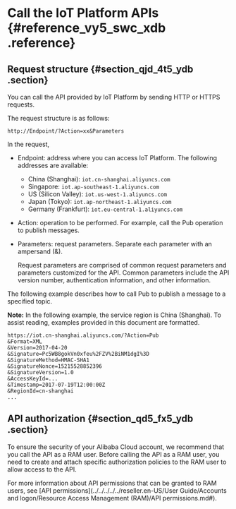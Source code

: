 # Call the IoT Platform APIs {#reference_vy5_swc_xdb .reference}

## Request structure {#section_qjd_4t5_ydb .section}

You can call the API provided by IoT Platform by sending HTTP or HTTPS requests.

The request structure is as follows:

```
http://Endpoint/?Action=xx&Parameters
```

In the request,

-   Endpoint: address where you can access IoT Platform. The following addresses are available:
    -   China \(Shanghai\): `iot.cn-shanghai.aliyuncs.com`
    -   Singapore: `iot.ap-southeast-1.aliyuncs.com`
    -   US \(Silicon Valley\): `iot.us-west-1.aliyuncs.com`
    -   Japan \(Tokyo\): `iot.ap-northeast-1.aliyuncs.com`
    -   Germany \(Frankfurt\): `iot.eu-central-1.aliyuncs.com`
-   Action: operation to be performed. For example, call the Pub operation to publish messages.
-   Parameters: request parameters. Separate each parameter with an ampersand \(&\).

    Request parameters are comprised of common request parameters and parameters customized for the API. Common parameters include the API version number, authentication information, and other information.


The following example describes how to call Pub to publish a message to a specified topic.

**Note:** In the following example, the service region is China \(Shanghai\). To assist reading, examples provided in this document are formatted.

```
https://iot.cn-shanghai.aliyuncs.com/?Action=Pub
&Format=XML
&Version=2017-04-20
&Signature=Pc5WB8gokVn0xfeu%2FZV%2BiNM1dgI%3D
&SignatureMethod=HMAC-SHA1
&SignatureNonce=15215528852396
&SignatureVersion=1.0
&AccessKeyId=...
&Timestamp=2017-07-19T12:00:00Z
&RegionId=cn-shanghai
...
```

## API authorization {#section_qd5_fx5_ydb .section}

To ensure the security of your Alibaba Cloud account, we recommend that you call the API as a RAM user. Before calling the API as a RAM user, you need to create and attach specific authorization policies to the RAM user to allow access to the API.

For more information about API permissions that can be granted to RAM users, see [API permissions](../../../../../reseller.en-US/User Guide/Accounts and logon/Resource Access Management (RAM)/API permissions.md#).

